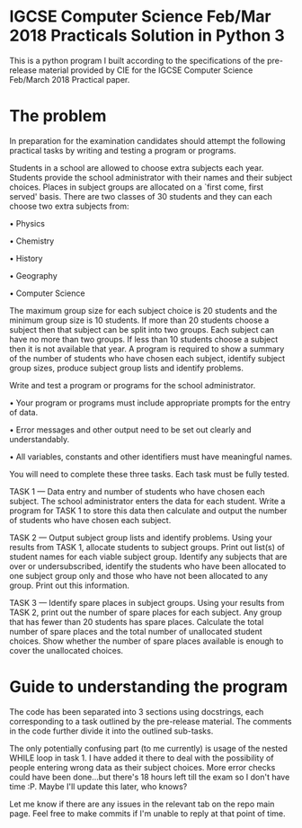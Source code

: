 # IGCSE Computer Science Feb/Mar 2018 Practicals Solution in Python 3
This is a python program I built according to the specifications of the pre-release material provided by CIE for the IGCSE Computer Science Feb/March 2018 Practical paper.

# The problem

In preparation for the examination candidates should attempt the following practical tasks by writing and testing a program or programs.

Students in a school are allowed to choose extra subjects each year. Students provide the school administrator with their names and their subject choices. Places in subject groups are allocated on a `first come, first served' basis. There are two classes of 30 students and they can each choose two extra subjects from:

• Physics

• Chemistry

• History

• Geography

• Computer Science 

The maximum group size for each subject choice is 20 students and the minimum group size is 10 students. If more than 20 students choose a subject then that subject can be split into two groups. Each subject can have no more than two groups. If less than 10 students choose a subject then it is not available that year. A program is required to show a summary of the number of students who have chosen each subject, identify subject group sizes, produce subject group lists and identify problems. 

Write and test a program or programs for the school administrator.

• Your program or programs must include appropriate prompts for the entry of data.

• Error messages and other output need to be set out clearly and understandably.

• All variables, constants and other identifiers must have meaningful names.

You will need to complete these three tasks. Each task must be fully tested.

TASK 1 — Data entry and number of students who have chosen each subject.
The school administrator enters the data for each student. Write a program for TASK 1 to store this data then calculate and output the number of students who have chosen each subject.

TASK 2 — Output subject group lists and identify problems. 
Using your results from TASK 1, allocate students to subject groups. Print out list(s) of student names for each viable subject group. Identify any subjects that are over or undersubscribed, identify the students who have been allocated to one subject group only and those who have not been allocated to any group. Print out this information. 

TASK 3 — Identify spare places in subject groups. 
Using your results from TASK 2, print out the number of spare places for each subject. Any group that has fewer than 20 students has spare places. Calculate the total number of spare places and the total number of unallocated student choices. Show whether the number of spare places available is enough to cover the unallocated choices.

# Guide to understanding the program
The code has been separated into 3 sections using docstrings, each corresponding to a task outlined by the pre-release material. The comments in the code further divide it into the outlined sub-tasks.

The only potentially confusing part (to me currently) is usage of the nested WHILE loop in task 1. I have added it there to deal with the possibility of people entering wrong data as their subject choices. More error checks could have been done...but there's 18 hours left till the exam so I don't have time :P. Maybe I'll update this later, who knows?

Let me know if there are any issues in the relevant tab on the repo main page. Feel free to make commits if I'm unable to reply at that point of time.
